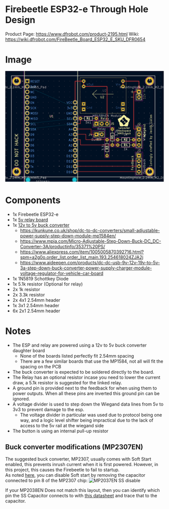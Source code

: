 # Firebeetle ESP32-e Through Hole Design

Product Page: https://www.dfrobot.com/product-2195.html
Wiki: https://wiki.dfrobot.com/FireBeetle_Board_ESP32_E_SKU_DFR0654

# Image
![Board screenshot](./firebeetle-2e-th.png)

# Components
- 1x Firebeetle ESP32-e
- 1x [5v relay board](https://www.switchelectronics.co.uk/products/5v-1-channel-low-level-trigger-relay-module-with-optocoupler)
- 1x [12v to 5v buck converter](https://www.aideepen.com/products/dc-dc-usb-9v-12v-19v-to-5v-3a-step-down-buck-converter-power-supply-charger-module-voltage-regulator-for-vehicle-car-board)
  - https://kunkune.co.uk/shop/dc-to-dc-converters/small-adjustable-power-supply-step-down-module-mp1584en/
  - https://www.mpja.com/Micro-Adjustable-Step-Down-Buck-DC_DC-Converter-3A/productinfo/35371%20PS/
  - https://www.aliexpress.com/item/1005005870392716.html?spm=a2g0o.order_list.order_list_main.193.254618024ZJA2j
  - https://www.aideepen.com/products/dc-dc-usb-9v-12v-19v-to-5v-3a-step-down-buck-converter-power-supply-charger-module-voltage-regulator-for-vehicle-car-board
- 1x 1N5819 Schottkey Diode
- 1x 5.1k resistor (Optional for relay)
- 2x 1k resistor
- 2x 3.3k resistor
- 2x 4x1 2.54mm header
- 1x 3x1 2.54mm header
- 6x 2x1 2.54mm header

# Notes
- The ESP and relay are powered using a 12v to 5v buck converter daughter board
  - None of the boards listed perfectly fit 2.54mm spacing
  - There are a few similar boards that use the MP1584, not all will fit the spacing on the PCB
- The buck converter is expected to be soldered directly to the board.
- The Relay has an optional resistor incase you need to lower the current draw, a 5.1k resistor is suggested for the linked relay.
- A ground pin is provided next to the feedback for when using them to power outputs. When all these pins are inverted
  this ground pin can be ignored.
- A voltage divider is used to step down the Wiegand data lines from 5v to 3v3 to prevent damage to the esp.
  - The voltage divider in particular was used due to protocol being one way, and a logic level shifter being impractical due to the lack of access to the 5v rail at the
    wiegand side
- The button is using an internal pull-up resistor

## Buck converter modifications (MP2307EN)
The suggested buck converter, MP2307, usually comes with Soft Start enabled, this prevents inrush current when it is
first powered. However, in this project, this causes the Firebeetle to fail to startup.  
As noted [here](https://forum.arduino.cc/t/esp-is-not-starting-up-first-time-power-is-switched-on/1268814/5), you can
disable Soft start by removing the capacitor connected to pin 8 of the MP2307 chip:
![MP2037EN SS disable](https://europe1.discourse-cdn.com/arduino/original/4X/3/9/5/395d431c4ae849779081ccddfc798185f4379d0e.jpeg)

If your MP2038EN Does not match this layout, then you can identify which pin the SS Capacitor connects to with
[this datasheet](https://cdn-shop.adafruit.com/datasheets/MP2307_r1.9.pdf) and trace that to the capacitor.